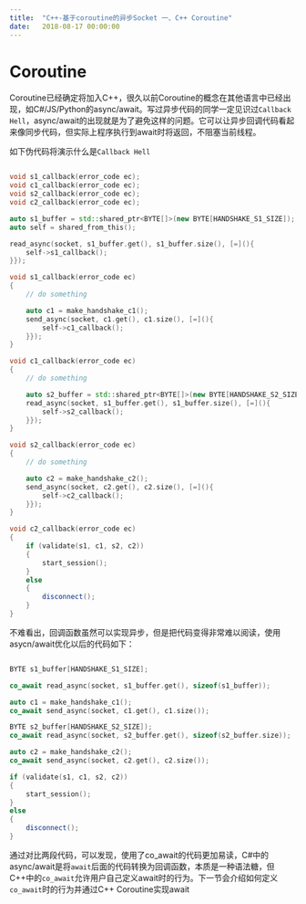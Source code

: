 ```yaml
---
title:  "C++-基于coroutine的异步Socket 一、C++ Coroutine"
date:   2018-08-17 00:00:00
---
```


# Coroutine

Coroutine已经确定将加入C++，很久以前Coroutine的概念在其他语言中已经出现，如C#/JS/Python的async/await。写过异步代码的同学一定见识过`Callback Hell`，async/await的出现就是为了避免这样的问题。它可以让异步回调代码看起来像同步代码，但实际上程序执行到await时将返回，不阻塞当前线程。

如下伪代码将演示什么是`Callback Hell`

```c++

void s1_callback(error_code ec);
void c1_callback(error_code ec);
void s2_callback(error_code ec);
void c2_callback(error_code ec);

auto s1_buffer = std::shared_ptr<BYTE[]>(new BYTE[HANDSHAKE_S1_SIZE]);
auto self = shared_from_this();

read_async(socket, s1_buffer.get(), s1_buffer.size(), [=](){
    self->s1_callback();
}});

void s1_callback(error_code ec)
{
    // do something

    auto c1 = make_handshake_c1();
    send_async(socket, c1.get(), c1.size(), [=](){
        self->c1_callback();
    }});
}

void c1_callback(error_code ec)
{
    // do something

    auto s2_buffer = std::shared_ptr<BYTE[]>(new BYTE[HANDSHAKE_S2_SIZE]);
    read_async(socket, s1_buffer.get(), s1_buffer.size(), [=](){
        self->s2_callback();
    }});
}

void s2_callback(error_code ec)
{
    // do something

    auto c2 = make_handshake_c2();
    send_async(socket, c2.get(), c2.size(), [=](){
        self->c2_callback();
    }});
}

void c2_callback(error_code ec)
{
    if (validate(s1, c1, s2, c2))
    {
        start_session();
    }
    else
    {
        disconnect();
    }
}
```


不难看出，回调函数虽然可以实现异步，但是把代码变得非常难以阅读，使用asycn/await优化以后的代码如下：

```c++

BYTE s1_buffer[HANDSHAKE_S1_SIZE];

co_await read_async(socket, s1_buffer.get(), sizeof(s1_buffer));

auto c1 = make_handshake_c1();
co_await send_async(socket, c1.get(), c1.size());

BYTE s2_buffer[HANDSHAKE_S2_SIZE]);
co_await read_async(socket, s2_buffer.get(), sizeof(s2_buffer.size));

auto c2 = make_handshake_c2();
co_await send_async(socket, c2.get(), c2.size());

if (validate(s1, c1, s2, c2))
{
    start_session();
}
else
{
    disconnect();
}

```

通过对比两段代码，可以发现，使用了co_await的代码更加易读，C#中的async/await是将`await`后面的代码转换为回调函数，本质是一种语法糖，但C++中的`co_await`允许用户自己定义await时的行为。下一节会介绍如何定义`co_await`时的行为并通过C++ Coroutine实现await
